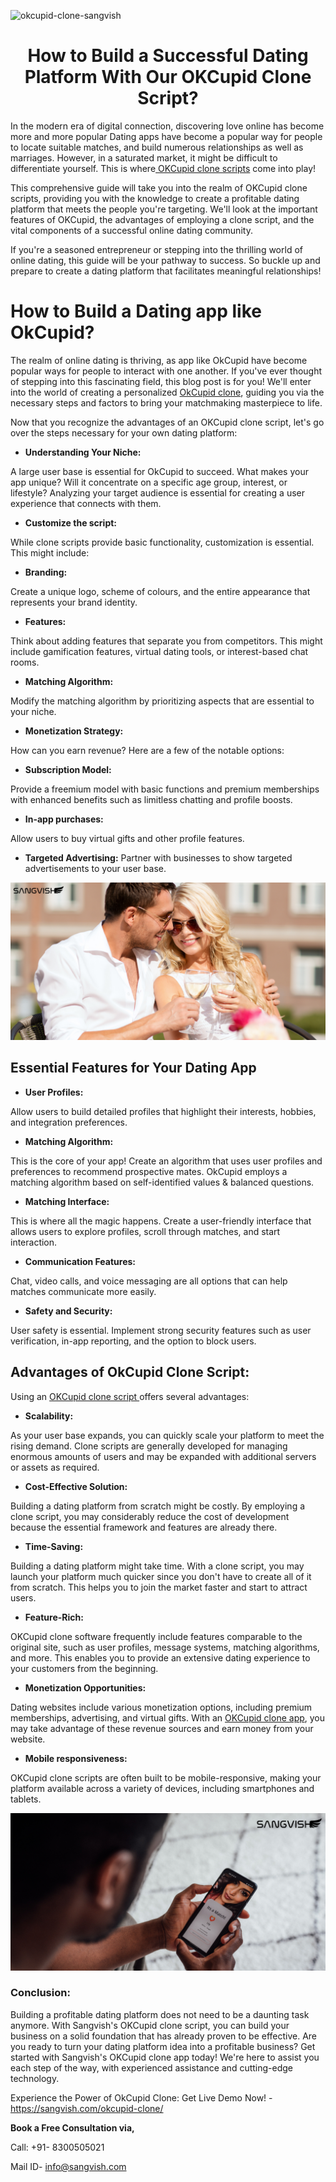 ![okcupid-clone-sangvish](https://github.com/sangvishtechnologies/okcupid-clone/assets/161323540/e9520c0d-1517-48a5-9d0d-4509dbbccb51)


<h1 align="center"> How to Build a Successful Dating Platform With Our OKCupid Clone Script? </h1>


In the modern era of digital connection, discovering love online has become more and more popular Dating apps have become a popular way for people to locate suitable matches, and build numerous relationships as well as marriages. However, in a saturated market, it might be difficult to differentiate yourself. This is where[ OKCupid clone scripts](https://sangvish.com/okcupid-clone/) come into play!

This comprehensive guide will take you into the realm of OKCupid clone scripts, providing you with the knowledge to create a profitable dating platform that meets the people you're targeting. We'll look at the important features of OKCupid, the advantages of employing a clone script, and the vital components of a successful online dating community.

If you're a seasoned entrepreneur or stepping into the thrilling world of online dating, this guide will be your pathway to success. So buckle up and prepare to create a dating platform that facilitates meaningful relationships!

# How to Build a Dating app like OkCupid?
The realm of online dating is thriving, as app like OkCupid have become popular ways for people to interact with one another. If you've ever thought of stepping into this fascinating field, this blog post is for you! We'll enter into the world of creating a personalized [OkCupid clone](https://sangvish.com/okcupid-clone/), guiding you via the necessary steps and factors to bring your matchmaking masterpiece to life.

Now that you recognize the advantages of an OKCupid clone script, let's go over the steps necessary for your own dating platform:
* **Understanding Your Niche:**

A large user base is essential for OkCupid to succeed. What makes your app unique? Will it concentrate on a specific age group, interest, or lifestyle? Analyzing your target audience is essential for creating a user experience that connects with them.

* **Customize the script:**

While clone scripts provide basic functionality, customization is essential. This might include:
* **Branding:**

Create a unique logo, scheme of colours, and the entire appearance that represents your brand identity.
* **Features:**

Think about adding features that separate you from competitors. This might include gamification features, virtual dating tools, or interest-based chat rooms.

* **Matching Algorithm:**

Modify the matching algorithm by prioritizing aspects that are essential to your niche.
* **Monetization Strategy:**

How can you earn revenue? Here are a few of the notable options:
* **Subscription Model:**

Provide a freemium model with basic functions and premium memberships with enhanced benefits such as limitless chatting and profile boosts.
* **In-app purchases:**

Allow users to buy virtual gifts and other profile features.
* **Targeted Advertising:**
 Partner with businesses to show targeted advertisements to your user base.

<div class="Box-sc-g0xbh4-0 iIZCet"><img alt=“okcupidclone.png" src="https://github.com/sangvishtechnologies/okcupid-clone/blob/main/images/dating-app-like-okcupid.png" data-hpc="true" class="Box-sc-g0xbh4-0 kzRgrI"></div> 

## Essential Features for Your Dating App
* **User Profiles:** 

Allow users to build detailed profiles that highlight their interests, hobbies, and integration preferences.
* **Matching Algorithm:**

This is the core of your app! Create an algorithm that uses user profiles and preferences to recommend prospective mates. OkCupid employs a matching algorithm based on self-identified values & balanced questions.

* **Matching Interface:**

This is where all the magic happens. Create a user-friendly interface that allows users to explore profiles, scroll through matches, and start interaction.

* **Communication Features:** 

Chat, video calls, and voice messaging are all options that can help matches communicate more easily.
* **Safety and Security:**

User safety is essential. Implement strong security features such as user verification, in-app reporting, and the option to block users.
## Advantages of OkCupid Clone Script:
Using an [OKCupid clone script ](https://sangvish.com/okcupid-clone/)offers several advantages:
* **Scalability:**

As your user base expands, you can quickly scale your platform to meet the rising demand. Clone scripts are generally developed for managing enormous amounts of users and may be expanded with additional servers or assets as required.
* **Cost-Effective Solution:**

Building a dating platform from scratch might be costly. By employing a clone script, you may considerably reduce the cost of development because the essential framework and features are already there.
* **Time-Saving:**

Building a dating platform might take time. With a clone script, you may launch your platform much quicker since you don't have to create all of it from scratch. This helps you to join the market faster and start to attract users.
* **Feature-Rich:**

OKCupid clone software frequently include features comparable to the original site, such as user profiles, message systems, matching algorithms, and more. This enables you to provide an extensive dating experience to your customers from the beginning.
* **Monetization Opportunities:**

Dating websites include various monetization options, including premium memberships, advertising, and virtual gifts. With an [OKCupid clone app](https://sangvish.com/okcupid-clone/), you may take advantage of these revenue sources and earn money from your website.
* **Mobile responsiveness:**

OKCupid clone scripts are often built to be mobile-responsive, making your platform available across a variety of devices, including smartphones and tablets.

<div class="Box-sc-g0xbh4-0 iIZCet"><img alt=“okcupidclone.png" src="https://github.com/sangvishtechnologies/okcupid-clone/blob/main/images/okcupid-clone-app.png" data-hpc="true" class="Box-sc-g0xbh4-0 kzRgrI"></div> 

### Conclusion:

Building a profitable dating platform does not need to be a daunting task anymore. With Sangvish's OKCupid clone script, you can build your business on a solid foundation that has already proven to be effective. Are you ready to turn your dating platform idea into a profitable business? Get started with Sangvish's OKCupid clone app today! We're here to assist you each step of the way, with experienced assistance and cutting-edge technology.

Experience the Power of OkCupid Clone: Get Live Demo Now! - https://sangvish.com/okcupid-clone/ 

**Book a Free Consultation via,**

Call: +91- 8300505021

Mail ID-  [info@sangvish.com](mailto:info@sangvish.com)

